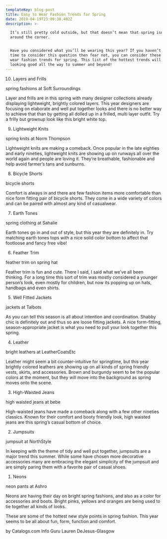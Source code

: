 ```yaml
---
templateKey: blog-post
title: Easy to Wear Fashion Trends for Spring
date: 2019-04-19T23:09:38.492Z
description: >-

  It’s still pretty cold outside, but that doesn’t mean that spring isn’t right
  around the corner.


  Have you considered what you’ll be wearing this year? If you haven’t had the
  time to consider this question then fear not, you can consider these easy to
  wear fashion trends for spring. This list of the hottest trends will keep you
  looking good all the way to summer and beyond!
---
```

10. Layers and Frills

spring fashions at Soft Surroundings





Layer and frills are in this spring with many designer collections already displaying lightweight, brightly colored layers. This year designers are focusing on elaborate and well put together looks and there is no better way to achieve that than by getting all dolled up in a frilled, multi layer outfit. Try a frilly but grownup look like this bright white top.



9. Lightweight Knits



spring knits at Norm Thompson





Lightweight knits are making a comeback. Once popular in the late eighties and early nineties, lightweight knits are showing up on runways all over the world again and people are loving it. They’re breathable, fashionable and help avoid farmer’s tans and sunburns.



8. Bicycle Shorts



bicycle shorts





Comfort is always in and there are few fashion items more comfortable than nice form fitting pair of bicycle shorts. They come in a wide variety of colors and can be paired with almost any kind of casualwear.



7. Earth Tones



spring clothing at Sahalie





Earth tones go in and out of style, but this year they are definitely in. Try matching earth tones tops with a nice solid color bottom to affect that footloose and fancy free vibe!



6. Feather Trim



feather trim on spring hat





Feather trim is fun and cute. There I said, I said what we’ve all been thinking. For a long time this sort of trim was mostly considered a younger person’s look, even mostly for children, but now its popping up on hats, handbags and even shirts.



5. Well Fitted Jackets



jackets at Talbots





As you can tell this season is all about intention and coordination. Shabby chic is definitely out and thus so are loose fitting jackets. A nice form-fitting, season-appropriate jacket is what you need to pull your look together this spring.



4. Leather



bright leathers at LeatherCoatsEtc





Leather might seem a bit counter-intuitive for springtime, but this year brightly colored leathers are showing up on all kinds of spring friendly vests, skirts, and accessories. Brown and burgundy seem to be the popular colors at the moment, but they will move into the background as spring moves onto the scene.



3. High-Waisted Jeans



high waisted jeans at bebe





High-waisted jeans have made a comeback along with a few other nineties classics. Known for their comfort and booty friendly look, high waisted jeans are this spring’s casual bottom of choice.



2. Jumpsuits



jumpsuit at NorthStyle





In keeping with the theme of tidy and well put together, jumpsuits are a major trend this summer. While some have chosen more decorative accessories many are embracing the elegant simplicity of the jumpsuit and are simply paring them with a favorite pair of casual shoes.



1. Neons



neon pants at Ashro





Neons are having their day on bright spring fashions, and also as a color for accessories and boots. Bright pinks, yellows and oranges are being used to tie together all kinds of looks.



These are some of the hottest new style points in spring fashion. This year seems to be all about fun, form, function and comfort.



by Catalogs.com Info Guru Lauren DeJesus-Glasgow
